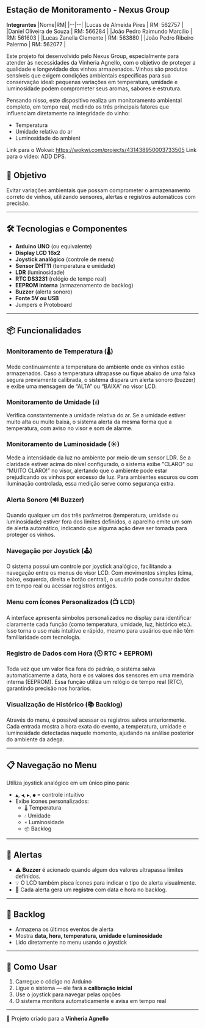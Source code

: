## Estação de Monitoramento - Nexus Group

**Integrantes**
|Nome|RM|
|--|--|
|Lucas de Almeida Pires | RM: 562757 |
|Daniel Oliveira de Souza | RM: 566284 |
|João Pedro Raimundo Marcilio | RM: 561603 |
|Lucas Zanella Clemente | RM: 563880 |
|João Pedro Ribeiro Palermo | RM: 562077 |

Este projeto foi desenvolvido pelo Nexus Group, especialmente para atender às necessidades da Vinheria Agnello, com o objetivo de proteger a qualidade e longevidade dos vinhos armazenados. Vinhos são produtos sensíveis que exigem condições ambientais específicas para sua conservação ideal: pequenas variações em temperatura, umidade e luminosidade podem comprometer seus aromas, sabores e estrutura.

Pensando nisso, este dispositivo realiza um monitoramento ambiental completo, em tempo real, medindo os três principais fatores que influenciam diretamente na integridade do vinho:
-  Temperatura
-  Umidade relativa do ar
-  Luminosidade do ambient

Link para o Wokwi: https://wokwi.com/projects/431438950003733505
Link para o vídeo: ADD DPS.

## 🎯 Objetivo

Evitar variações ambientais que possam comprometer o armazenamento correto de vinhos, utilizando sensores, alertas e registros automáticos com precisão.

---

## 🛠 Tecnologias e Componentes

- **Arduino UNO** (ou equivalente)
- **Display LCD 16x2**
- **Joystick analógico** (controle de menu)
- **Sensor DHT11** (temperatura e umidade)
- **LDR** (luminosidade)
- **RTC DS3231** (relógio de tempo real)
- **EEPROM interna** (armazenamento de backlog)
- **Buzzer** (alerta sonoro)
- **Fonte 5V ou USB**
- Jumpers e Protoboard

---

## 📦 Funcionalidades

### Monitoramento de Temperatura (🌡️)
Mede continuamente a temperatura do ambiente onde os vinhos estão armazenados. Caso a temperatura ultrapasse ou fique abaixo de uma faixa segura previamente calibrada, o sistema dispara um alerta sonoro (buzzer) e exibe uma mensagem de “ALTA” ou “BAIXA” no visor LCD.

### Monitoramento de Umidade (💧)
Verifica constantemente a umidade relativa do ar. Se a umidade estiver muito alta ou muito baixa, o sistema alerta da mesma forma que a temperatura, com aviso no visor e som de alarme.

### Monitoramento de Luminosidade (☀️)
Mede a intensidade da luz no ambiente por meio de um sensor LDR. Se a claridade estiver acima do nível configurado, o sistema exibe "CLARO" ou “MUITO CLARO!” no visor, alertando que o ambiente pode estar prejudicando os vinhos por excesso de luz. Para ambientes escuros ou com iluminação controlada, essa medição serve como segurança extra.

### Alerta Sonoro (🔊 Buzzer)
Quando qualquer um dos três parâmetros (temperatura, umidade ou luminosidade) estiver fora dos limites definidos, o aparelho emite um som de alerta automático, indicando que alguma ação deve ser tomada para proteger os vinhos.

### Navegação por Joystick (🕹️)
O sistema possui um controle por joystick analógico, facilitando a navegação entre os menus do visor LCD. Com movimentos simples (cima, baixo, esquerda, direita e botão central), o usuário pode consultar dados em tempo real ou acessar registros antigos.

### Menu com Ícones Personalizados (📺 LCD)
A interface apresenta símbolos personalizados no display para identificar claramente cada função (como temperatura, umidade, luz, histórico etc.). Isso torna o uso mais intuitivo e rápido, mesmo para usuários que não têm familiaridade com tecnologia.

### Registro de Dados com Hora (🕒 RTC + EEPROM)
Toda vez que um valor fica fora do padrão, o sistema salva automaticamente a data, hora e os valores dos sensores em uma memória interna (EEPROM). Essa função utiliza um relógio de tempo real (RTC), garantindo precisão nos horários.

### Visualização de Histórico (📚 Backlog)
Através do menu, é possível acessar os registros salvos anteriormente. Cada entrada mostra a hora exata do evento, a temperatura, umidade e luminosidade detectadas naquele momento, ajudando na análise posterior do ambiente da adega.

---

## 📋 Navegação no Menu

Utiliza joystick analógico em um único pino para:

- `▲`, `◀`, `▶`, `●` = controle intuitivo
- Exibe ícones personalizados:
  - `🌡️` Temperatura
  - `💧` Umidade
  - `☀️` Luminosidade
  - `📦` Backlog

---

## 🔔 Alertas

- ⚠️ **Buzzer** é acionado quando algum dos valores ultrapassa limites definidos.
- 💡 O LCD também pisca ícones para indicar o tipo de alerta visualmente.
- 📜 Cada alerta gera um **registro** com data e hora no backlog.

---

## 🧾 Backlog

- Armazena os últimos eventos de alerta
- Mostra **data, hora, temperatura, umidade e luminosidade**
- Lido diretamente no menu usando o joystick

---

## 🚀 Como Usar

1. Carregue o código no Arduino
2. Ligue o sistema — ele fará a **calibração inicial**
3. Use o joystick para navegar pelas opções
4. O sistema monitora automaticamente e avisa em tempo real

---

📍 Projeto criado para a **Vinheria Agnello**  
